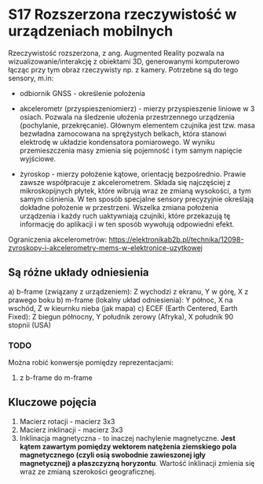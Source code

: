 # S17 Rozszerzona rzeczywistość w urządzeniach mobilnych

Rzeczywistość rozszerzona, z ang. Augmented Reality pozwala na wizualizowanie/interakcję z obiektami 3D, generowanymi komputerowo łącząc przy tym obraz rzeczywisty np. z kamery. Potrzebne są do tego sensory, m.in:
- odbiornik GNSS - określenie położenia

- akcelerometr (przyspieszeniomierz) - mierzy przyspieszenie liniowe w 3 osiach. Pozwala na śledzenie ułożenia przestrzennego urządzenia (pochylanie, przekręcanie). Głównym elementem czujnika jest tzw. masa bezwładna zamocowana na sprężystych belkach, która stanowi elektrodę w układzie kondensatora pomiarowego. W wyniku przemieszczenia masy zmienia się pojemność i tym samym napięcie wyjściowe.

- żyroskop - mierzy położenie kątowe, orientację bezpośrednio. Prawie zawsze współpracuje z akcelerometrem. Składa się najczęściej z mikroskopijnych płytek, które wibrują wraz ze zmianą wysokości, a tym samym ciśnienia. W ten sposób specjalne sensory precyzyjnie określają dokładne położenie w przestrzeni. Wszelka zmiana położenia urządzenia i każdy ruch uaktywniają czujniki, które przekazują tę informację do aplikacji i w ten sposób wywołują odpowiedni efekt.


Ograniczenia akcelerometrów: https://elektronikab2b.pl/technika/12098-zyroskopy-i-akcelerometry-mems-w-elektronice-uzytkowej

## Są różne układy odniesienia
a) b-frame (związany z urządzeniem): Z wychodzi z ekranu, Y w górę, X z prawego boku
b) m-frame (lokalny układ odniesienia): Y północ, X na wschód, Z w kieurnku nieba (jak mapa)
c) ECEF (Earth Centered, Earth Fixed): Z biegun północny, Y południk zerowy (Afryka), X południk 90 stopnii (USA)

### TODO
Można robić konwersje pomiędzy reprezentacjami:
1. z b-frame do m-frame 

## Kluczowe pojęcia
1. Macierz rotacji - macierz 3x3
2. Macierz inklinacji - macierz 3x3
3. Inklinacja magnetyczna - to inaczej nachylenie magnetyczne. **Jest kątem zawartym pomiędzy wektorem
natężenia ziemskiego pola magnetycznego (czyli osią swobodnie zawieszonej igły magnetycznej) a płaszczyzną horyzontu**.  Wartość inklinacji zmienia się wraz ze zmianą szerokości geograficznej.

